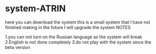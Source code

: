 # system-ATRIN
here you can download the system
this is a small system that I have not finished making in the future I will upgrade the system
NOTES

  1.you can not turn on the Russian language as the system will break
  2.English is not done completely
  3.do not play with the system since the beta version
